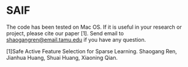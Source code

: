 # SAIF

The code has been tested on Mac OS.  If it is useful in your research or project, please cite our paper [1]. Send email to shaogangren@email.tamu.edu if you have any question. 

[1]Safe Active Feature Selection for Sparse Learning.
Shaogang Ren, Jianhua Huang, Shuai Huang, Xiaoning Qian. 
